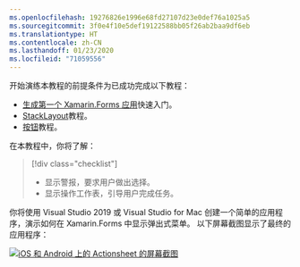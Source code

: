 ```yaml
---
ms.openlocfilehash: 19276826e1996e68fd27107d23e0def76a1025a5
ms.sourcegitcommit: 3f0e4f10e5def19122588bb05f26ab2baa9df6eb
ms.translationtype: HT
ms.contentlocale: zh-CN
ms.lasthandoff: 01/23/2020
ms.locfileid: "71059556"
---
```

开始演练本教程的前提条件为已成功完成以下教程：

- [生成第一个 Xamarin.Forms 应用](~/get-started/first-app/index.md)快速入门。
- [StackLayout](~/get-started/tutorials/stacklayout/index.yml)教程。
- [按钮](~/get-started/tutorials/button/index.yml)教程。

在本教程中，你将了解：

> [!div class="checklist"]
>
> - 显示警报，要求用户做出选择。
> - 显示操作工作表，引导用户完成任务。

你将使用 Visual Studio 2019 或 Visual Studio for Mac 创建一个简单的应用程序，演示如何在 Xamarin.Forms 中显示弹出式菜单。 以下屏幕截图显示了最终的应用程序：

[![iOS 和 Android 上的 Actionsheet 的屏幕截图](../images/actionsheet-reduced.png "指导用户完成任务的 Actionsheet")](../images/actionsheet-large.png#lightbox "指导用户完成任务的 Actionsheet")
